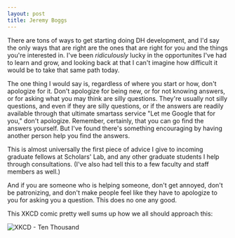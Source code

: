 ```yaml
---
layout: post
title: Jeremy Boggs
---
```


There are tons of ways to get starting doing DH development, and I'd say
the only ways that are right are the ones that are right for you and the
things you're interested in. I've been *ridiculously* lucky in the
opportunites I've had to learn and grow, and looking back at that I
can't imagine how difficult it would be to take that same path today.

The one thing I would say is, regardless of where you start or how,
don't apologize for it. Don't apologize for being new, or for not
knowing answers, or for asking what you may think are silly questions.
They're usually not silly questions, and even if they are silly
questions, or if the answers are readily available through that ultimate
smartass service "Let me Google that for you," don't apologize.
Remember, certainly, that you can go find the answers yourself. But I've
found there's something encouraging by having another person help you
find the answers.

This is almost universally the first piece of advice I give to incoming
graduate fellows at Scholars' Lab, and any other graduate students I
help through consultations. (I've also had tell this to a few faculty
and staff members as well.)

And if you are someone who is helping someone, don't get annoyed, don't
be patronizing, and don't make people feel like they have to apologize
to you for asking you a question. This does no one any good.

This XKCD comic pretty well sums up how we all should approach this:

![XKCD - Ten Thousand](http://imgs.xkcd.com/comics/ten_thousand.png)

